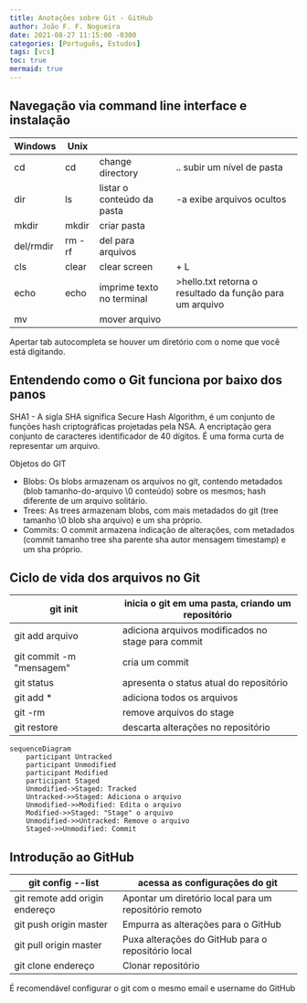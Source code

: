 ```yaml
---
title: Anotações sobre Git - GitHub
author: João F. F. Nogueira
date: 2021-08-27 11:15:00 -0300
categories: [Português, Estudos]
tags: [vcs]
toc: true
mermaid: true
---
```


## Navegação via command line interface e instalação

| Windows   | Unix   |                            |                                                          |
| --------- | ------ | -------------------------- | -------------------------------------------------------- |
| cd        | cd     | change directory           | .. subir um nível de pasta                               |
| dir       | ls     | listar o conteúdo da pasta | -a exibe arquivos ocultos                                |
| mkdir     | mkdir  | criar pasta                |                                                          |
| del/rmdir | rm -rf | del para arquivos          |                                                          |
| cls       | clear  | clear screen               | <Ctrl> + L                                               |
| echo      | echo   | imprime texto no terminal  | >hello.txt retorna o resultado da função para um arquivo |
| mv        |        | mover arquivo              |                                                          |

Apertar tab autocompleta se houver um diretório com o nome que você está digitando.

## Entendendo como o Git funciona por baixo dos panos

SHA1 - A sigla SHA significa Secure Hash Algorithm, é um conjunto de funções hash criptográficas projetadas pela NSA. A encriptação gera conjunto de caracteres identificador de 40 dígitos. É uma forma curta de representar um arquivo.

Objetos do GIT

- Blobs: Os blobs armazenam os arquivos no git, contendo metadados (blob tamanho-do-arquivo \0 conteúdo) sobre os mesmos; hash diferente de um arquivo solitário.
- Trees: As trees armazenam blobs, com mais metadados do git (tree tamanho \0 blob sha arquivo) e um sha próprio.
- Commits: O commit armazena indicação de alterações, com metadados (commit tamanho tree sha parente sha autor mensagem timestamp) e um sha próprio.

## Ciclo de vida dos arquivos no Git

| git init                 | inicia o git em uma pasta, criando um repositório  |
| ------------------------ | -------------------------------------------------- |
| git add arquivo          | adiciona arquivos modificados no stage para commit |
| git commit -m "mensagem" | cria um commit                                     |
| git status               | apresenta o status atual do repositório            |
| git add *                | adiciona todos os arquivos                         |
| git -rm                  | remove arquivos do stage                           |
| git restore              | descarta alterações no repositório                 |

```mermaid
sequenceDiagram
    participant Untracked
    participant Unmodified
    participant Modified
    participant Staged
    Unmodified->Staged: Tracked
    Untracked->>Staged: Adiciona o arquivo
    Unmodified->>Modified: Edita o arquivo
    Modified->>Staged: "Stage" o arquivo
    Unmodified->>Untracked: Remove o arquivo
    Staged->>Unmodified: Commit
```

## Introdução ao GitHub

| git config --list              | acessa as configurações do git                        |
| ------------------------------ | ----------------------------------------------------- |
| git remote add origin endereço | Apontar um diretório local para um repositório remoto |
| git push origin master         | Empurra as alterações para o GitHub                   |
| git pull origin master         | Puxa alterações do GitHub para o repositório local    |
| git clone endereço             | Clonar repositório                                    |

É recomendável configurar o git com o mesmo email e username do GitHub